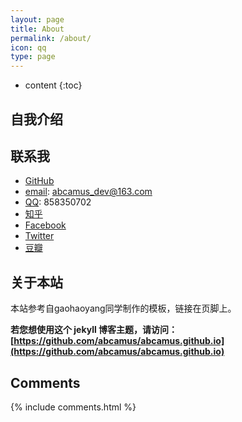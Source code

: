 ```yaml
---
layout: page
title: About
permalink: /about/
icon: qq
type: page
---
```


* content
{:toc}

## 自我介绍

## 联系我

* [GitHub]()
* [email](): abcamus_dev@163.com
* [QQ](): 858350702
* [知乎]()
* [Facebook]()
* [Twitter]()
* [豆瓣]()

## 关于本站
本站参考自gaohaoyang同学制作的模板，链接在页脚上。

**若您想使用这个 jekyll 博客主题，请访问：[https://github.com/abcamus/abcamus.github.io](https://github.com/abcamus/abcamus.github.io)**

## Comments

{% include comments.html %}
